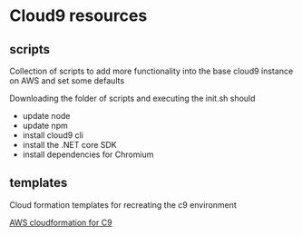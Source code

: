 # Cloud9 resources

## scripts
Collection of scripts to add more functionality into the base cloud9 instance on AWS and set some defaults

Downloading the folder of scripts and executing the init.sh should
* update node
* update npm
* install cloud9 cli
* install the .NET core SDK
* install dependencies for Chromium

## templates
Cloud formation templates for recreating the c9 environment

[AWS cloudformation for C9](https://docs.aws.amazon.com/AWSCloudFormation/latest/UserGuide/aws-resource-cloud9-environmentec2.html)
